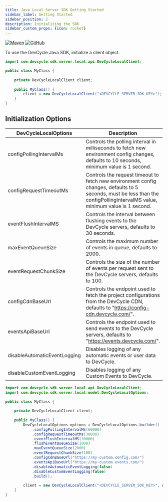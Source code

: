 ```yaml
---
title: Java Local Server SDK Getting Started
sidebar_label: Getting Started
sidebar_position: 2
description: Initializing the SDK
sidebar_custom_props: {icon: rocket}
---
```


[![Maven](https://badgen.net/maven/v/maven-central/com.devcycle/java-server-sdk)](https://search.maven.org/artifact/com.devcycle/java-server-sdk)
[![GitHub](https://img.shields.io/github/stars/devcyclehq/java-server-sdk.svg?style=social&label=Star&maxAge=2592000)](https://github.com/DevCycleHQ/java-server-sdk)


To use the DevCycle Java SDK, initialize a client object. 

```java
import com.devcycle.sdk.server.local.api.DevCycleLocalClient;

public class MyClass {
    
    private DevCycleLocalClient client;
    
    public MyClass() {
        client = new DevCycleLocalClient("<DEVCYCLE_SERVER_SDK_KEY>");
    }
}
```

## Initialization Options

| DevCycleLocalOptions | Description |
| --- | ----------- |
| configPollingIntervalMs | Controls the polling interval in milliseconds to fetch new environment config changes, defaults to 10 seconds, minimum value is 1 second. |
| configRequestTimeoutMs | Controls the request timeout to fetch new environment config changes, defaults to 5 seconds, must be less than the configPollingIntervalMS value, minimum value is 1 second. |
| eventFlushIntervalMS | Controls the interval between flushing events to the DevCycle servers, defaults to 30 seconds. |
| maxEventQueueSize | Controls the maximum number of events in queue, defaults to 2000. |
| eventRequestChunkSize | Controls the size of the number of events per request sent to the DevCycle servers, defaults to 100. |
| configCdnBaseUrl | Controls the endpoint used to fetch the project configurations from the DevCycle CDN, defaults to "https://config-cdn.devcycle.com/". |
| eventsApiBaseUrl | Controls the endpoint used to send events to the DevCycle servers, defaults to "https://events.devcycle.com/". |
| disableAutomaticEventLogging | Disables logging of any automatic events or user data to DevCycle. |
| disableCustomEventLogging | Disables logging of any Custom Events to DevCycle. |

```java
import com.devcycle.sdk.server.local.api.DevCycleLocalClient;
import com.devcycle.sdk.server.local.model.DevCycleLocalOptions;

public class MyClass {
    
    private DevCycleLocalClient client;
    
    public MyClass() {
        DevCycleLocalOptions options = DevCycleLocalOptions.builder()
            .configPollingIntervalMs(60000)
            .configRequestTimeoutMs(30000)
            .eventFlushIntervalMS(10000)
            .flushEventQueueSize(1000)
            .maxEventQueueSize(2000)
            .eventRequestChunkSize(100)
            .configCdnBaseUrl("https://my-custom.config.com/")
            .eventsApiBaseUrl("https://my-custom.events.com/")
            .disableAutomaticEventLogging(false)
            .disableCustomEventLogging(false)
            .build();
    
        client = new DevCycleLocalClient("<DEVCYCLE_SERVER_SDK_KEY>", options);
    }
}
```
